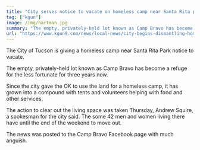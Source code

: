 ```yaml
---
title: "City serves notice to vacate on homeless camp near Santa Rita park"
tag: ["kgun"]
image: /img/hartman.jpg
summary: "The empty, privately-held lot known as Camp Bravo has become a refuge for the less fortunate for three years now."
url: "https://www.kgun9.com/news/local-news/city-begins-dismantling-homeless-camp-near-santa-rita-park"
---
```


The City of Tucson is giving a homeless camp near Santa Rita Park notice to vacate.

The empty, privately-held lot known as Camp Bravo has become a refuge for the less fortunate for three years now.

Since the city gave the OK to use the land for a homeless camp, it has grown into a compound with tents and volunteers helping with food and other services.

The action to clear out the living space was taken Thursday, Andrew Squire, a spokesman for the city said. The some 42 men and women living there have until the end of the weekend to move out.

The news was posted to the Camp Bravo Facebook page with much anguish.
